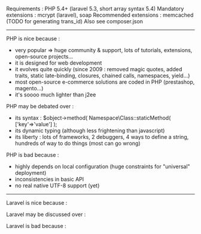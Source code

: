 Requirements :
PHP 5.4+ (laravel 5.3, short array syntax 5.4)
Mandatory extensions : mcrypt (laravel), soap
Recommended extensions : memcached (TODO for generating trans_id)
Also see composer.json

----
PHP is nice because :
* very popular => huge community & support, lots of tutorials, extensions, open-source projects...
* it is designed for web development
* it evolves quite quickly (since 2009 : removed magic quotes, added traits, static late-binding, closures, chained calls, namespaces, yield...)
* most open-source e-commerce solutions are coded in PHP (prestashop, magento...)
* it's soooo much lighter than j2ee

PHP may be debated over :
* its syntax : $object->method( Namespace\Class::staticMethod( ['key'=>'value'] );
* its dynamic typing (although less frightening than javascript)
* its liberty : lots of frameworks, 2 debuggers, 4 ways to define a string, hundreds of way to do things (most can go wrong)

PHP is bad because :
* highly depends on local configuration (huge constraints for "universal" deployment)
* inconsistencies in basic API
* no real native UTF-8 support (yet)


----
Laravel is nice because :


Laravel may be discussed over :


Laravel is bad because :
